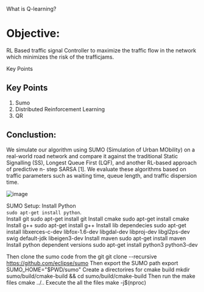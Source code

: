 What is Q-learning?
# Objective:
RL Based traffic signal Controller to maximize the traffic flow in the network which minimizes the risk of the trafficjams.

Key Points
## Key Points
1. Sumo
2. Distributed Reinforcement Learning
3. QR

## Conclustion:
We simulate our algorithm using SUMO (Simulation of Urban MObility) on a real-world road network and compare it against the traditional Static Signalling (SS), Longest Queue First (LQF), and another RL-based approach of predictive n- step SARSA [1]. We evaluate these algorithms based on traffic parameters such as waiting time, queue length, and traffic dispersion time.

![image](https://user-images.githubusercontent.com/115966808/222545770-904120ca-f52f-4f14-9ea0-22d1b26d2658.png)


SUMO Setup:
Install Python  
  ```sudo apt-get install python```.  
Install git
  sudo apt-get install git
Install cmake
  sudo apt-get install cmake
Install g++
  sudo apt-get install g++
Install lib dependecies
  sudo apt-get install libxerces-c-dev libfox-1.6-dev libgdal-dev libproj-dev libgl2ps-dev swig default-jdk libeigen3-dev
Install maven
  sudo apt-get install maven
Install python dependent versions
  sudo apt-get install python3 python3-dev

Then clone the sumo code from the git
  git clone --recursive https://github.com/eclipse/sumo
Then export the SUMO path
 export SUMO_HOME="$PWD/sumo"
Create a directorires for cmake build
  mkdir sumo/build/cmake-build && cd sumo/build/cmake-build
Then run the make files
 cmake ../..
Execute the all the files
 make -j$(nproc)
